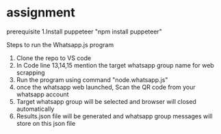 # assignment
prerequisite
1.Install puppeteer
"npm install puppeteer"

Steps to run the Whatsapp.js program
1. Clone the repo to VS code
2. In Code line 13,14,15 mention the target whatsapp group name for web scrapping
3.  Run the program using command "node.whatsapp.js"
4.  once the whatsapp web launched, Scan the QR code from your whatsapp account
5.  Target whatsapp group will be selected and browser will closed automatically
6.  Results.json file will be generated and whatsapp group messages will store on this json file
